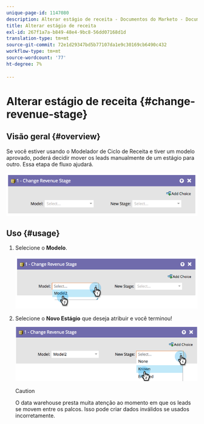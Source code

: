 ```yaml
---
unique-page-id: 1147080
description: Alterar estágio de receita - Documentos do Marketo - Documentação do produto
title: Alterar estágio de receita
exl-id: 267f1a7a-b849-48e4-9bc8-56dd07168d1d
translation-type: tm+mt
source-git-commit: 72e1d29347bd5b77107da1e9c30169cb6490c432
workflow-type: tm+mt
source-wordcount: '77'
ht-degree: 7%

---
```


# Alterar estágio de receita {#change-revenue-stage}

## Visão geral {#overview}

Se você estiver usando o Modelador de Ciclo de Receita e tiver um modelo aprovado, poderá decidir mover os leads manualmente de um estágio para outro. Essa etapa de fluxo ajudará.

![](assets/image2014-9-22-17-3a4-3a59.png)

## Uso {#usage}

1. Selecione o **Modelo**.

   ![](assets/image2014-9-22-17-3a5-3a4.png)

1. Selecione o **Novo Estágio** que deseja atribuir e você terminou!

   ![](assets/image2014-9-22-17-5-8.png)

   >[!CAUTION]
   >
   >O data warehouse presta muita atenção ao momento em que os leads se movem entre os palcos. Isso pode criar dados inválidos se usados incorretamente.
